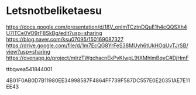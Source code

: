 # Letsnotbeliketaesu

https://docs.google.com/presentation/d/18V_onImTCztnDQuE1h4cQQSXh4U7lTCe0VO9rF8SkBg/edit?usp=sharing
https://blog.naver.com/ksu07095/150169087327
https://drive.google.com/file/d/1m7EcQG8YrFeS38MUyh6tUkHOqUvTJrSB/view?usp=sharing
https://ovenapp.io/project/mIrzTWgchacnEkPvKIwpL9tXMhlmBqyC#DjHmF

ttbqwea541844001

4B01F0AB0D7B11980EE34998587F4864FF739F587DC557E0E20351AE7E11EE43 
